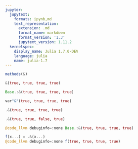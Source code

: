 ```yaml
---
jupyter:
  jupytext:
    formats: ipynb,md
    text_representation:
      extension: .md
      format_name: markdown
      format_version: '1.3'
      jupytext_version: 1.11.2
  kernelspec:
    display_name: Julia 1.7.0-DEV
    language: julia
    name: julia-1.7
---
```


```julia
methods(&)
```

```julia
&(true, true, true, true)
```

```julia
Base.:&(true, true, true, true)
```

```julia
var"&"(true, true, true, true)
```

```julia
.&(true, true, true, true)
```

```julia
.&(true, true, false, true)
```

```julia
@code_llvm debuginfo=:none Base.:&(true, true, true, true)
```

```julia
f(x...) = .&(x...)
@code_llvm debuginfo=:none f(true, true, true, true)
```

```julia

```

